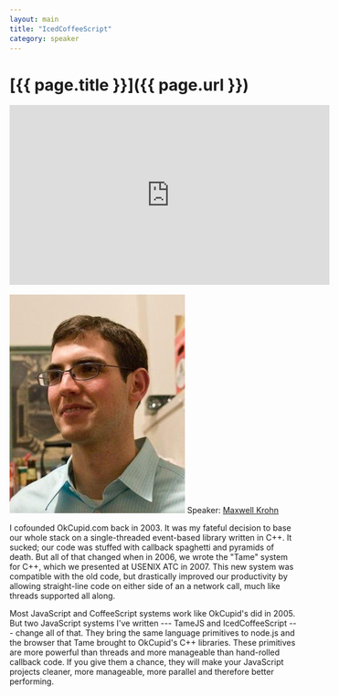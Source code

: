 ```yaml
---
layout: main
title: "IcedCoffeeScript"
category: speaker
---
```


# [{{ page.title }}]({{ page.url }})

<iframe width="560" height="315" src="http://www.youtube.com/embed/wwheL5TP_vE" frameborder="0" allowfullscreen="true">
</iframe>

<a href="http://maxtaco.github.com/coffee-script/"><img src="/images/maxwell-krohn.jpeg" class="speaker" alt="Maxwell Krohn"></a>
Speaker: <a href="http://maxtaco.github.com/coffee-script/">Maxwell Krohn</a>

I cofounded OkCupid.com back in 2003. It was my fateful decision to base our whole stack on a single-threaded event-based library written in C++.  It sucked; our code was stuffed with callback spaghetti and pyramids of death.  But all of that changed when in 2006, we wrote the "Tame" system for C++, which we presented at USENIX ATC in 2007.  This new system was compatible with the old code, but drastically improved our productivity by allowing straight-line code on either side of an a network call, much like threads supported all along.

Most JavaScript and CoffeeScript systems work like OkCupid's did in 2005.  But two JavaScript systems I've written --- TameJS and IcedCoffeeScript --- change all of that.  They bring the same language primitives to node.js and the browser that Tame brought to OkCupid's C++ libraries.  These primitives are more powerful than threads and more manageable than hand-rolled callback code.  If you give them a chance, they will make your JavaScript projects cleaner, more manageable, more parallel and therefore better performing.
